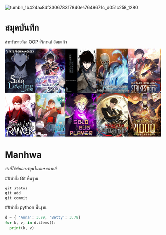 ![tumblr_1b424aa8df330678317840ea7649671c_d051c258_1280](https://github.com/sirikan711/sirikan711.github.io/assets/159878412/3e5944b0-c011-4a27-8363-0187e8d9abce)

# สมุดบันทึก

สำหรับรายวิชา [OOP](https://sirikan711.github.io)
ศิริกานต์ อ้อมแก้ว

![download banner](top-10-most-popular-action-fantasy-manhwa-solo-levelling-a-v0-e2uerm4ce7n91.png)
# Manhwa
_คำที่ใช้เรียกการ์ตูนในภาษาเกาหลี_

##คำสั่ง Git พื้นฐาน
```
git status
git add
git commit
```

##คำสั่ง python พื้นฐาน
```python
d = { 'Anna': 3.99, 'Betty': 3.78}
for k, v, in d.items():
  print(k, v)
```
